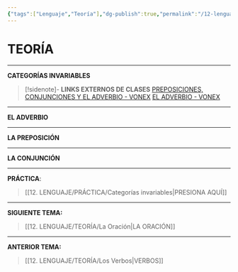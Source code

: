 ```yaml
---
{"tags":["Lenguaje","Teoría"],"dg-publish":true,"permalink":"/12-lenguaje/teoria/categorias-invariables/","dgPassFrontmatter":true}
---
```


# TEORÍA
---
**CATEGORÍAS INVARIABLES**

>[!sidenote]- **LINKS EXTERNOS DE CLASES** 
>[PREPOSICIONES, CONJUNCIONES Y EL ADVERBIO - VONEX](https://www.youtube.com/live/EGrpiARi9yM?si=P7lDdqr64IGqLvWu)
>[EL ADVERBIO - VONEX](https://youtu.be/LK2couN9rHA?si=-60SaQXqIAZlYK5C)

---
**EL ADVERBIO**







---
**LA PREPOSICIÓN**




---
**LA CONJUNCIÓN**






---
**PRÁCTICA**:
>[[12. LENGUAJE/PRÁCTICA/Categorías invariables\|PRESIONA AQUÍ]]

---
**SIGUIENTE TEMA:**
>[[12. LENGUAJE/TEORÍA/La Oración\|LA ORACIÓN]]

---
**ANTERIOR TEMA:**
>[[12. LENGUAJE/TEORÍA/Los Verbos\|VERBOS]]


